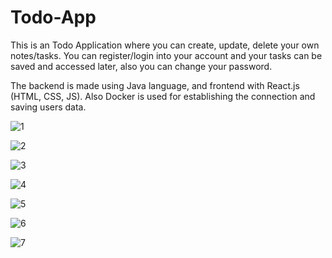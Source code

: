 # Todo-App

This is an Todo Application where you can create, update, delete your own notes/tasks. 
You can register/login into your account and your tasks can be saved and accessed later, also you can change your password.

The backend is made using Java language, and frontend with React.js (HTML, CSS, JS).
Also Docker is used for establishing the connection and saving users data.

![1](https://github.com/eljomaneshi/Todo-App/assets/111017780/e0612964-921b-4326-b07e-0333453e34a7)

![2](https://github.com/eljomaneshi/Todo-App/assets/111017780/0eef248a-eefd-4a57-9afc-24bfdbd6d1e4)

![3](https://github.com/eljomaneshi/Todo-App/assets/111017780/d1fd617c-6d65-4553-9bea-3aa7e3e247cc)

![4](https://github.com/eljomaneshi/Todo-App/assets/111017780/4f7844f7-ed8e-4da1-a5ff-11a0fed46ca9)

![5](https://github.com/eljomaneshi/Todo-App/assets/111017780/6475e543-942a-42c1-8b74-cf38b2319a18)

![6](https://github.com/eljomaneshi/Todo-App/assets/111017780/a0d47f82-a4af-4d3f-b452-b791aa7f2a6b)

![7](https://github.com/eljomaneshi/Todo-App/assets/111017780/65a31ca0-9965-471e-acbd-6c19d73f0f29)
